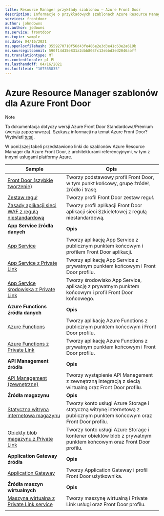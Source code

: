 ```yaml
---
title: Resource Manager przykłady szablonów — Azure Front Door
description: Informacje o przykładowych szablonach Azure Resource Manager dla Azure Front Door.
services: frontdoor
author: johndowns
ms.author: jodowns
ms.service: frontdoor
ms.topic: sample
ms.date: 04/16/2021
ms.openlocfilehash: 3559270710f56d43fe486e2e3d3e41c63e2a619b
ms.sourcegitcommit: 590f14d35e831a2dbb803fc12ebbd3ed2046abff
ms.translationtype: MT
ms.contentlocale: pl-PL
ms.lasthandoff: 04/16/2021
ms.locfileid: "107565835"
---
```

# <a name="azure-resource-manager-templates-for-azure-front-door"></a>Azure Resource Manager szablonów dla Azure Front Door

> [!Note]
> Ta dokumentacja dotyczy wersji Azure Front Door Standardowa/Premium (wersja zapoznawcza). Szukasz informacji na temat Azure Front Door? Wyświetl [tutaj](../front-door-overview.md).

W poniższej tabeli przedstawiono linki do szablonów Azure Resource Manager dla Azure Front Door, z architekturami referencyjnymi, w tym z innymi usługami platformy Azure.

| Sample | Opis |
|-|-|
| [Front Door (szybkie tworzenie)](https://github.com/Azure/azure-quickstart-templates/tree/master/201-front-door-standard-premium/) | Tworzy podstawowy profil Front Door, w tym punkt końcowy, grupę źródeł, źródło i trasę.  |
| [Zestaw reguł](https://github.com/Azure/azure-quickstart-templates/tree/master/201-front-door-standard-premium-rule-set/) | Tworzy profil Front Door zestaw reguł.  |
| [Zasady aplikacji sieci WAF z regułą niestandardową](https://github.com/Azure/azure-quickstart-templates/tree/master/201-front-door-standard-premium-waf-custom/) | Tworzy profil aplikacji Front Door aplikacji sieci Szkieletowej z regułą niestandardową.  |
|**App Service źródła danych**| **Opis** |
| [App Service](https://github.com/Azure/azure-quickstart-templates/tree/master/201-front-door-standard-premium-app-service-public) | Tworzy aplikację App Service z publicznym punktem końcowym i profilem Front Door aplikacji.  |
| [App Service z Private Link](https://github.com/Azure/azure-quickstart-templates/tree/master/201-front-door-premium-app-service-private-link) | Tworzy aplikację App Service z prywatnym punktem końcowym i Front Door profilu.  |
| [App Service środowiska z Private Link](https://github.com/Azure/azure-quickstart-templates/tree/master/201-front-door-premium-app-service-environment-internal-private-link) | Tworzy środowisko App Service, aplikację z prywatnym punktem końcowym i profil Front Door końcowego.  |
|**Azure Functions źródła danych**| **Opis** |
| [Azure Functions](https://github.com/Azure/azure-quickstart-templates/tree/master/201-front-door-standard-premium-function-public/) | Tworzy aplikację Azure Functions z publicznym punktem końcowym i Front Door profilu.  |
| [Azure Functions z Private Link](https://github.com/Azure/azure-quickstart-templates/tree/master/201-front-door-premium-function-private-link) | Tworzy aplikację Azure Functions z prywatnym punktem końcowym i Front Door profilu.  |
|**API Management źródła**| **Opis** |
| [API Management (zewnętrzne)](https://github.com/Azure/azure-quickstart-templates/tree/master/201-front-door-standard-premium-api-management-external) | Tworzy wystąpienie API Management z zewnętrzną integracją z siecią wirtualną oraz Front Door profilu.  |
|**Źródła magazynu**| **Opis** |
| [Statyczna witryna internetowa magazynu](https://github.com/Azure/azure-quickstart-templates/tree/master/201-front-door-standard-premium-storage-static-website) | Tworzy konto usługi Azure Storage i statyczną witrynę internetową z publicznym punktem końcowym oraz Front Door profilu.  |
| [Obiekty blob magazynu z Private Link](https://github.com/Azure/azure-quickstart-templates/tree/master/201-front-door-premium-storage-blobs-private-link) | Tworzy konto usługi Azure Storage i kontener obiektów blob z prywatnym punktem końcowym oraz Front Door profilu.  |
|**Application Gateway źródła**| **Opis** |
| [Application Gateway](https://github.com/Azure/azure-quickstart-templates/tree/master/201-front-door-standard-premium-application-gateway-public) | Tworzy Application Gateway i profil Front Door użytkownika. |
|**Źródła maszyn wirtualnych**| **Opis** |
| [Maszyna wirtualna z Private Link service](https://github.com/Azure/azure-quickstart-templates/tree/master/201-front-door-premium-vm-private-link) | Tworzy maszynę wirtualną i Private Link usługi oraz Front Door profilu. |
| | |
